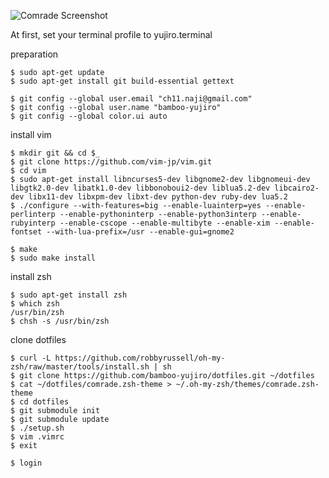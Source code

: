 ![Comrade Screenshot](https://raw.github.com/bamboo-yujiro/dotfiles/master/yujiro-sample.png "Comrade ZSH theme")

At first, set your terminal profile to yujiro.terminal

preparation

    $ sudo apt-get update
    $ sudo apt-get install git build-essential gettext

    $ git config --global user.email "ch11.naji@gmail.com"
    $ git config --global user.name "bamboo-yujiro"
    $ git config --global color.ui auto

install vim

    $ mkdir git && cd $_
    $ git clone https://github.com/vim-jp/vim.git
    $ cd vim
    $ sudo apt-get install libncurses5-dev libgnome2-dev libgnomeui-dev libgtk2.0-dev libatk1.0-dev libbonoboui2-dev liblua5.2-dev libcairo2-dev libx11-dev libxpm-dev libxt-dev python-dev ruby-dev lua5.2
    $ ./configure --with-features=big --enable-luainterp=yes --enable-perlinterp --enable-pythoninterp --enable-python3interp --enable-rubyinterp --enable-cscope --enable-multibyte --enable-xim --enable-fontset --with-lua-prefix=/usr --enable-gui=gnome2

    $ make
    $ sudo make install

install zsh

    $ sudo apt-get install zsh
    $ which zsh
    /usr/bin/zsh
    $ chsh -s /usr/bin/zsh

clone dotfiles

    $ curl -L https://github.com/robbyrussell/oh-my-zsh/raw/master/tools/install.sh | sh
    $ git clone https://github.com/bamboo-yujiro/dotfiles.git ~/dotfiles
    $ cat ~/dotfiles/comrade.zsh-theme > ~/.oh-my-zsh/themes/comrade.zsh-theme
    $ cd dotfiles
    $ git submodule init
    $ git submodule update
    $ ./setup.sh
    $ vim .vimrc
    $ exit

    $ login


